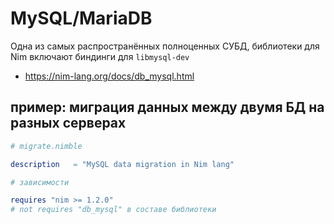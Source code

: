 # MySQL/MariaDB

Одна из самых распространённых полноценных СУБД, библиотеки для Nim включают биндинги для `libmysql-dev`

* https://nim-lang.org/docs/db_mysql.html

## пример: миграция данных между двумя БД на разных серверах

```nim
# migrate.nimble

description   = "MySQL data migration in Nim lang"

# зависимости

requires "nim >= 1.2.0"
# not requires "db_mysql" в составе библиотеки

```
